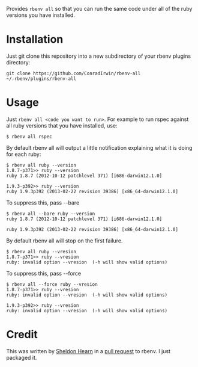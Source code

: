Provides `rbenv all` so that you can run the same code under all of the ruby versions you have installed.

Installation
============

Just git clone this repository into a new subdirectory of your rbenv plugins directory:

```
git clone https://github.com/ConradIrwin/rbenv-all ~/.rbenv/plugins/rbenv-all
````

Usage
=====

Just `rbenv all <code you want to run>`. For example to run rspec against all ruby versions that you have installed, use:

```
$ rbenv all rspec
```

By default rbenv all will output a little notification explaining what it is doing for each ruby:

```
$ rbenv all ruby --version
1.8.7-p371>> ruby --version
ruby 1.8.7 (2012-10-12 patchlevel 371) [i686-darwin12.1.0]

1.9.3-p392>> ruby --version
ruby 1.9.3p392 (2013-02-22 revision 39386) [x86_64-darwin12.1.0]
```

To suppress this, pass --bare

```
$ rbenv all --bare ruby --version
ruby 1.8.7 (2012-10-12 patchlevel 371) [i686-darwin12.1.0]

ruby 1.9.3p392 (2013-02-22 revision 39386) [x86_64-darwin12.1.0]
```

By default rbenv all will stop on the first failure.

```
$ rbenv all ruby --vresion
1.8.7-p371>> ruby --vresion
ruby: invalid option --vresion  (-h will show valid options)
```

To suppress this, pass --force

```
$ rbenv all --force ruby --vresion
1.8.7-p371>> ruby --vresion
ruby: invalid option --vresion  (-h will show valid options)

1.9.3-p392>> ruby --vresion
ruby: invalid option --vresion  (-h will show valid options)
```
Credit
======

This was written by [Sheldon Hearn](https://github.com/sheldonh) in a [pull request](https://github.com/sstephenson/rbenv/pull/110) to rbenv. I just packaged it.
